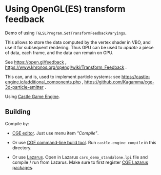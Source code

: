# Using OpenGL(ES) transform feedback

Demo of using `TGLSLProgram.SetTransformFeedbackVaryings`.

This allows to store the data computed by the vertex shader in VBO, and use it for subsequent rendering. Thus GPU can be used to *update* a piece of data, each frame, and the data can remain on GPU.

See https://open.gl/feedback , https://www.khronos.org/opengl/wiki/Transform_Feedback .

This can, and is, used to implement particle systems: see https://castle-engine.io/additional_components.php , https://github.com/Kagamma/cge-3d-particle-emitter .

Using [Castle Game Engine](https://castle-engine.io/).

## Building

Compile by:

- [CGE editor](https://castle-engine.io/manual_editor.php). Just use menu item _"Compile"_.

- Or use [CGE command-line build tool](https://castle-engine.io/build_tool). Run `castle-engine compile` in this directory.

- Or use [Lazarus](https://www.lazarus-ide.org/). Open in Lazarus `cars_demo_standalone.lpi` file and compile / run from Lazarus. Make sure to first register [CGE Lazarus packages](https://castle-engine.io/lazarus).
